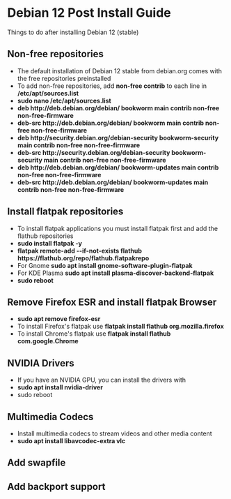 # Debian 12 Post Install Guide

Things to do after installing Debian 12 (stable)

## Non-free repositories

<ul>
  <li>The default installation of Debian 12 stable from debian.org comes with the free repositories preinstalled</li>
  <li>To add non-free repositories, add <strong>non-free contrib</strong> to each line in <strong>/etc/apt/sources.list</strong></li>
  <li><strong>sudo nano /etc/apt/sources.list</strong></li>
  <li><strong>deb http://deb.debian.org/debian/ bookworm main contrib non-free non-free-firmware</strong></li>
  <li><strong>deb-src http://deb.debian.org/debian/ bookworm main contrib non-free non-free-firmware</strong></li>
  <li><strong>deb http://security.debian.org/debian-security bookworm-security main contrib non-free non-free-firmware</strong></li>
  <li><strong>deb-src http://security.debian.org/debian-security bookworm-security main contrib non-free non-free-firmware</strong></li>
  <li><strong>deb http://deb.debian.org/debian/ bookworm-updates main contrib non-free non-free-firmware</strong></li>
  <li><strong>deb-src http://deb.debian.org/debian/ bookworm-updates main contrib non-free non-free-firmware</strong></li>
</ul>

## Install flatpak repositories

<ul>
  <li>To install flatpak applications you must install flatpak first and add the flathub repositories</li>
  <li><strong>sudo install flatpak -y</strong></li>
  <li><strong>flatpak remote-add --if-not-exists flathub https://flathub.org/repo/flathub.flatpakrepo</strong></li>
  <li>For Gnome <strong>sudo apt install gnome-software-plugin-flatpak</strong></li>
  <li>For KDE Plasma <strong>sudo apt install plasma-discover-backend-flatpak</strong></li>
  <li><strong>sudo reboot</strong></li>
</ul>

## Remove Firefox ESR and install flatpak Browser

<ul>
  <li><strong>sudo apt remove firefox-esr</strong></li>
  <li>To install Firefox's flatpak use <strong>flatpak install flathub org.mozilla.firefox</strong></li>
  <li>To install Chrome's flatpak use <strong>flatpak install flathub com.google.Chrome</strong></li>
</ul>

## NVIDIA Drivers

<ul>
  <li>If you have an NVIDIA GPU, you can install the drivers with</li>
  <li><strong>sudo apt install nvidia-driver</strong></li>
  <li>sudo reboot</li>
</ul>

## Multimedia Codecs

<ul>
  <li>Install multimedia codecs to stream videos and other media content</li>
  <li><strong>sudo apt install libavcodec-extra vlc</strong></li>
</ul>

## Add swapfile

## Add backport support
